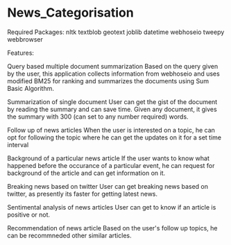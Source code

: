 # News_Categorisation

Required Packages:
nltk
textblob
geotext
joblib
datetime
webhoseio
tweepy
webbrowser

Features:

Query based multiple document summarization
Based on the query given by the user, this application collects information from webhoseio and uses modified BM25 for ranking and summarizes the documents using Sum Basic Algorithm.

Summarization of single document
User can get the gist of the document by reading the summary and can save time. Given any document, it gives the summary with 300 (can set to any number required) words.

Follow up of news articles
When the user is interested on a topic, he can opt for following the topic where he can get the updates on it for a set time interval

Background of a particular news article
If the user wants to know what happened before the occurance of a particular event, he can request for background of the article and can get information on it.

Breaking news based on twitter
User can get breaking news based on twitter, as presently its faster for getting latest news.

Sentimental analysis of news articles
User can get to know if an article is positive or not.

Recommendation of news article
Based on the user's follow up topics, he can be recommneded other similar articles.
